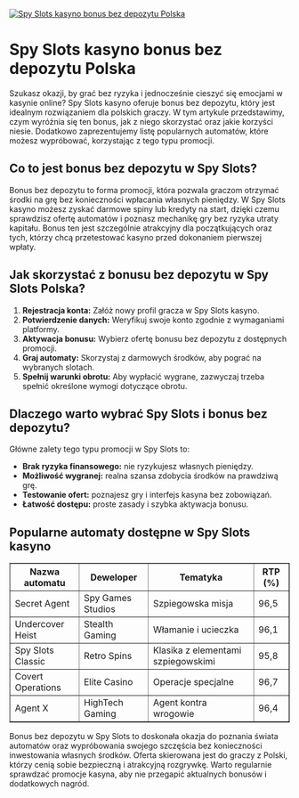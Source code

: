 [![Spy Slots kasyno bonus bez depozytu Polska](https://123-caf.pages.dev/gitsignup.png)](https://vrmoo.ru/Bt82HjjY)

<h1>Spy Slots kasyno bonus bez depozytu Polska</h1> <p>Szukasz okazji, by grać bez ryzyka i jednocześnie cieszyć się emocjami w kasynie online? Spy Slots kasyno oferuje bonus bez depozytu, który jest idealnym rozwiązaniem dla polskich graczy. W tym artykule przedstawimy, czym wyróżnia się ten bonus, jak z niego skorzystać oraz jakie korzyści niesie. Dodatkowo zaprezentujemy listę popularnych automatów, które możesz wypróbować, korzystając z tego typu promocji.</p>  <h2>Co to jest bonus bez depozytu w Spy Slots?</h2> <p>Bonus bez depozytu to forma promocji, która pozwala graczom otrzymać środki na grę bez konieczności wpłacania własnych pieniędzy. W Spy Slots kasyno możesz zyskać darmowe spiny lub kredyty na start, dzięki czemu sprawdzisz ofertę automatów i poznasz mechanikę gry bez ryzyka utraty kapitału. Bonus ten jest szczególnie atrakcyjny dla początkujących oraz tych, którzy chcą przetestować kasyno przed dokonaniem pierwszej wpłaty.</p>  <h2>Jak skorzystać z bonusu bez depozytu w Spy Slots Polska?</h2> <ol>   <li><strong>Rejestracja konta:</strong> Załóż nowy profil gracza w Spy Slots kasyno.</li>   <li><strong>Potwierdzenie danych:</strong> Weryfikuj swoje konto zgodnie z wymaganiami platformy.</li>   <li><strong>Aktywacja bonusu:</strong> Wybierz ofertę bonusu bez depozytu z dostępnych promocji.</li>   <li><strong>Graj automaty:</strong> Skorzystaj z darmowych środków, aby pograć na wybranych slotach.</li>   <li><strong>Spełnij warunki obrotu:</strong> Aby wypłacić wygrane, zazwyczaj trzeba spełnić określone wymogi dotyczące obrotu.</li> </ol>  <h2>Dlaczego warto wybrać Spy Slots i bonus bez depozytu?</h2> <p>Główne zalety tego typu promocji w Spy Slots to:</p> <ul>   <li><strong>Brak ryzyka finansowego:</strong> nie ryzykujesz własnych pieniędzy.</li>   <li><strong>Możliwość wygranej:</strong> realna szansa zdobycia środków na prawdziwą grę.</li>   <li><strong>Testowanie ofert:</strong> poznajesz gry i interfejs kasyna bez zobowiązań.</li>   <li><strong>Łatwość dostępu:</strong> proste zasady i szybka aktywacja bonusu.</li> </ul>  <h2>Popularne automaty dostępne w Spy Slots kasyno</h2> <table border="1" cellpadding="8" cellspacing="0">   <thead>     <tr>       <th>Nazwa automatu</th>       <th>Deweloper</th>       <th>Tematyka</th>       <th>RTP (%)</th>     </tr>   </thead>   <tbody>     <tr>       <td>Secret Agent</td>       <td>Spy Games Studios</td>       <td>Szpiegowska misja</td>       <td>96,5</td>     </tr>     <tr>       <td>Undercover Heist</td>       <td>Stealth Gaming</td>       <td>Włamanie i ucieczka</td>       <td>96,1</td>     </tr>     <tr>       <td>Spy Slots Classic</td>       <td>Retro Spins</td>       <td>Klasika z elementami szpiegowskimi</td>       <td>95,8</td>     </tr>     <tr>       <td>Covert Operations</td>       <td>Elite Casino</td>       <td>Operacje specjalne</td>       <td>96,7</td>     </tr>     <tr>       <td>Agent X</td>       <td>HighTech Gaming</td>       <td>Agent kontra wrogowie</td>       <td>96,4</td>     </tr>   </tbody> </table>  <p>Bonus bez depozytu w Spy Slots to doskonała okazja do poznania świata automatów oraz wypróbowania swojego szczęścia bez konieczności inwestowania własnych środków. Oferta skierowana jest do graczy z Polski, którzy cenią sobie bezpieczną i atrakcyjną rozgrywkę. Warto regularnie sprawdzać promocje kasyna, aby nie przegapić aktualnych bonusów i dodatkowych nagród.</p>